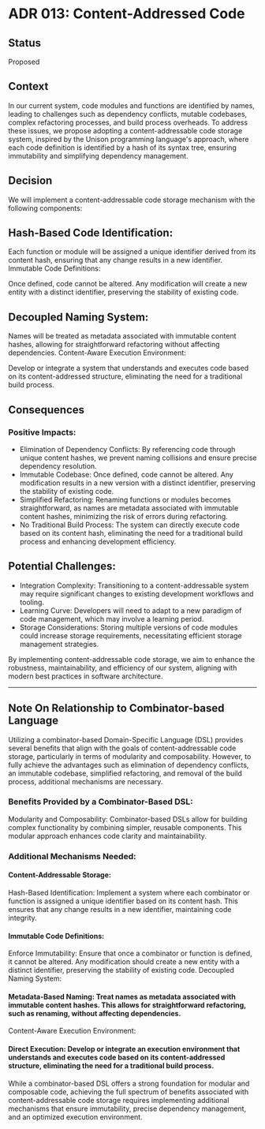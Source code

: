 # ADR 013: Content-Addressed Code

## Status

Proposed​

## Context

In our current system, code modules and functions are identified by names, leading to challenges such as dependency conflicts, mutable codebases, complex refactoring processes, and build process overheads. To address these issues, we propose adopting a content-addressable code storage system, inspired by the Unison programming language's approach, where each code definition is identified by a hash of its syntax tree, ensuring immutability and simplifying dependency management. ​

## Decision

We will implement a content-addressable code storage mechanism with the following components:​

## Hash-Based Code Identification:

Each function or module will be assigned a unique identifier derived from its content hash, ensuring that any change results in a new identifier.​
Immutable Code Definitions:

Once defined, code cannot be altered. Any modification will create a new entity with a distinct identifier, preserving the stability of existing code.​

## Decoupled Naming System:

Names will be treated as metadata associated with immutable content hashes, allowing for straightforward refactoring without affecting dependencies.​
Content-Aware Execution Environment:

Develop or integrate a system that understands and executes code based on its content-addressed structure, eliminating the need for a traditional build process.​

## Consequences

### Positive Impacts:

- Elimination of Dependency Conflicts: By referencing code through unique content hashes, we prevent naming collisions and ensure precise dependency resolution.​
- Immutable Codebase: Once defined, code cannot be altered. Any modification results in a new version with a distinct identifier, preserving the stability of existing code.​
- Simplified Refactoring: Renaming functions or modules becomes straightforward, as names are metadata associated with immutable content hashes, minimizing the risk of errors during refactoring.​
- No Traditional Build Process: The system can directly execute code based on its content hash, eliminating the need for a traditional build process and enhancing development efficiency.​

## Potential Challenges:

- Integration Complexity: Transitioning to a content-addressable system may require significant changes to existing development workflows and tooling.​
- Learning Curve: Developers will need to adapt to a new paradigm of code management, which may involve a learning period.​
- Storage Considerations: Storing multiple versions of code modules could increase storage requirements, necessitating efficient storage management strategies.​

By implementing content-addressable code storage, we aim to enhance the robustness, maintainability, and efficiency of our system, aligning with modern best practices in software architecture.

---

## Note On Relationship to Combinator-based Language

Utilizing a combinator-based Domain-Specific Language (DSL) provides several benefits that align with the goals of content-addressable code storage, particularly in terms of modularity and composability. However, to fully achieve the advantages such as elimination of dependency conflicts, an immutable codebase, simplified refactoring, and removal of the build process, additional mechanisms are necessary.​

### Benefits Provided by a Combinator-Based DSL:

Modularity and Composability: Combinator-based DSLs allow for building complex functionality by combining simpler, reusable components. This modular approach enhances code clarity and maintainability.​

### Additional Mechanisms Needed:

#### Content-Addressable Storage:

Hash-Based Identification: Implement a system where each combinator or function is assigned a unique identifier based on its content hash. This ensures that any change results in a new identifier, maintaining code integrity.​

#### Immutable Code Definitions:

Enforce Immutability: Ensure that once a combinator or function is defined, it cannot be altered. Any modification should create a new entity with a distinct identifier, preserving the stability of existing code.​
Decoupled Naming System:

#### Metadata-Based Naming: Treat names as metadata associated with immutable content hashes. This allows for straightforward refactoring, such as renaming, without affecting dependencies.​
Content-Aware Execution Environment:

#### Direct Execution: Develop or integrate an execution environment that understands and executes code based on its content-addressed structure, eliminating the need for a traditional build process.​

While a combinator-based DSL offers a strong foundation for modular and composable code, achieving the full spectrum of benefits associated with content-addressable code storage requires implementing additional mechanisms that ensure immutability, precise dependency management, and an optimized execution environment.